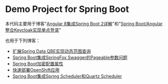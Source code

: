# Demo Project for Spring Boot

本代码主要用于博客"[Angular 8集成Spring Boot 2详解](http://blog.51cto.com/7308310/2072364)"和"[Spring Boot/Angular整合Keycloak实现单点登录](https://blog.51cto.com/7308310/2446368)"

也用于下列博客：
* [扩展Spring Data QBE实现动态范围查询](https://blog.51cto.com/7308310/2415621)
* [Spring Boot集成SpringFox Swagger的Pageable参数问题](https://blog.51cto.com/7308310/2082742)
* [Spring Boot加密配置属性](https://blog.51cto.com/7308310/2338146)
* [快速部署OpenShift应用](https://blog.51cto.com/7308310/2369482)
* [Spring Boot集成Spring Scheduler和Quartz Scheduler](https://blog.51cto.com/7308310/2464491)
